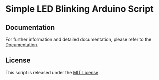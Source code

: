 # Simple LED Blinking Arduino Script

## Documentation

For further information and detailed documentation, please refer to the [Documentation](https://docs.arduinodenis.com/github/resources-arduino/arduino-projects/project-4-arduino).

## License

This script is released under the [MIT License](LICENSE).
